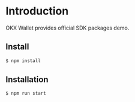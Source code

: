 # Introduction

OKX Wallet provides official SDK packages demo.

## Install
```js
$ npm install
```

## Installation

```js
$ npm run start
```